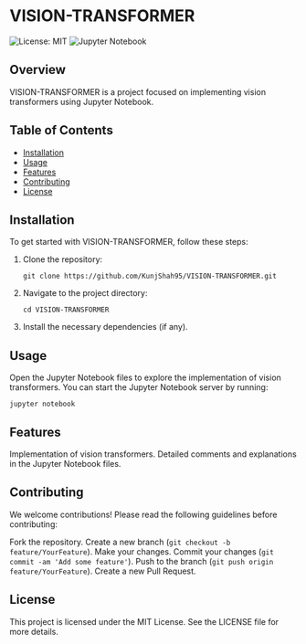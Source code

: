 # VISION-TRANSFORMER
![License: MIT](https://img.shields.io/badge/License-MIT-blue.svg)
![Jupyter Notebook](https://img.shields.io/badge/Language-Jupyter%20Notebook-brightgreen)

## Overview
VISION-TRANSFORMER is a project focused on implementing vision transformers using Jupyter Notebook.

## Table of Contents
- [Installation](#installation)
- [Usage](#usage)
- [Features](#features)
- [Contributing](#contributing)
- [License](#license)

## Installation
To get started with VISION-TRANSFORMER, follow these steps:

1. Clone the repository:
    ```
    git clone https://github.com/KunjShah95/VISION-TRANSFORMER.git
    ```
2. Navigate to the project directory:
    ```
    cd VISION-TRANSFORMER
    ```
3. Install the necessary dependencies (if any).

## Usage
Open the Jupyter Notebook files to explore the implementation of vision transformers. You can start the Jupyter Notebook server by running:
```
jupyter notebook
```

## Features
Implementation of vision transformers.
Detailed comments and explanations in the Jupyter Notebook files.


## Contributing
We welcome contributions! Please read the following guidelines before contributing:

Fork the repository.
Create a new branch (```git checkout -b feature/YourFeature```).
Make your changes.
Commit your changes (```git commit -am 'Add some feature'```).
Push to the branch (```git push origin feature/YourFeature```).
Create a new Pull Request.


## License
This project is licensed under the MIT License. See the LICENSE file for more details.



